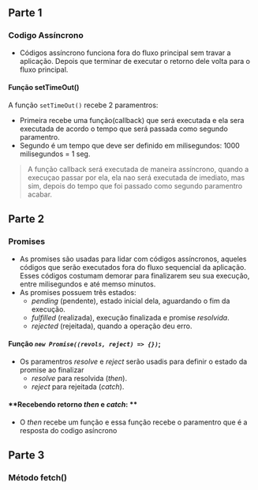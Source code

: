 ## Parte 1

### **Codigo Assíncrono**

- Códigos assíncrono funciona fora do fluxo principal sem travar a aplicação. Depois que terminar de executar o retorno dele volta para o fluxo principal. 

#### **Função setTimeOut()**

A função `setTimeOut()` recebe 2 paramentros:
 - Primeira recebe uma função(callback) que será executada e ela sera executada de acordo o tempo que será passada como segundo paramentro.
 - Segundo é um tempo que deve ser definido em milisegundos: 1000 milisegundos = 1 seg.

> A função callback será executada de maneira assíncrono, quando a execuçao passar por ela, ela nao será executada de imediato, mas sim, depois do tempo que foi passado como segundo paramentro acabar.

 ## Parte 2

 ### **Promises**

 - As promises são usadas para lidar com códigos assíncronos, aqueles códigos que serão executados fora do fluxo sequencial da aplicação. Esses códigos costumam demorar para finalizarem seu sua execução, entre milisegundos e até memso minutos.
 - As promises possuem trẽs estados:
    - _pending_ (pendente), estado inicial dela, aguardando o fim da execução.
    - _fulfilled_ (realizada), execução finalizada e promise _resolvida_.
    - _rejected_ (rejeitada), quando a operação deu erro.

#### **Função _`new Promise((revols, reject) => {})`_;**
 - Os paramentros _resolve_ e _reject_ serão usadis para definir o estado da promise ao finalizar
    - _resolve_ para resolvida (_then_).
    - _reject_ para rejeitada (_catch_).

#### **Recebendo retorno _then_ e _catch_: **

 - O _then_ recebe um função e essa função recebe o paramentro que é a resposta do codigo asíncrono

## Parte 3

### **Método fetch()**
